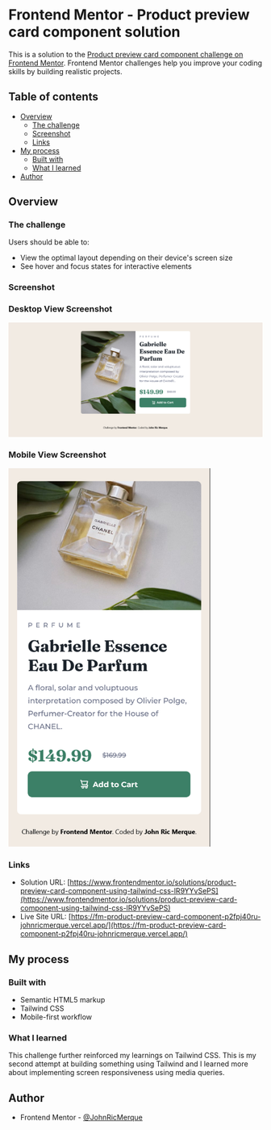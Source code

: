 # Frontend Mentor - Product preview card component solution

This is a solution to the [Product preview card component challenge on Frontend Mentor](https://www.frontendmentor.io/challenges/product-preview-card-component-GO7UmttRfa). Frontend Mentor challenges help you improve your coding skills by building realistic projects. 

## Table of contents

- [Overview](#overview)
  - [The challenge](#the-challenge)
  - [Screenshot](#screenshot)
  - [Links](#links)
- [My process](#my-process)
  - [Built with](#built-with)
  - [What I learned](#what-i-learned)
- [Author](#author)

## Overview

### The challenge

Users should be able to:

- View the optimal layout depending on their device's screen size
- See hover and focus states for interactive elements

### Screenshot

### Desktop View Screenshot
<img src=".\product-preview-card-component-main\images\desktop view.png">

### Mobile View Screenshot
<img src=".\product-preview-card-component-main\images\mobile view.png" style="width: 400px">


### Links

- Solution URL: [https://www.frontendmentor.io/solutions/product-preview-card-component-using-tailwind-css-lR9YYvSePS](https://www.frontendmentor.io/solutions/product-preview-card-component-using-tailwind-css-lR9YYvSePS)
- Live Site URL: [https://fm-product-preview-card-component-p2fpj40ru-johnricmerque.vercel.app/](https://fm-product-preview-card-component-p2fpj40ru-johnricmerque.vercel.app/)

## My process

### Built with

- Semantic HTML5 markup
- Tailwind CSS
- Mobile-first workflow

### What I learned

This challenge further reinforced my learnings on Tailwind CSS. This is my second attempt at building something using Tailwind and I learned more about implementing screen responsiveness using media queries.

## Author

- Frontend Mentor - [@JohnRicMerque](https://www.frontendmentor.io/profile/JohnRicMerque)

